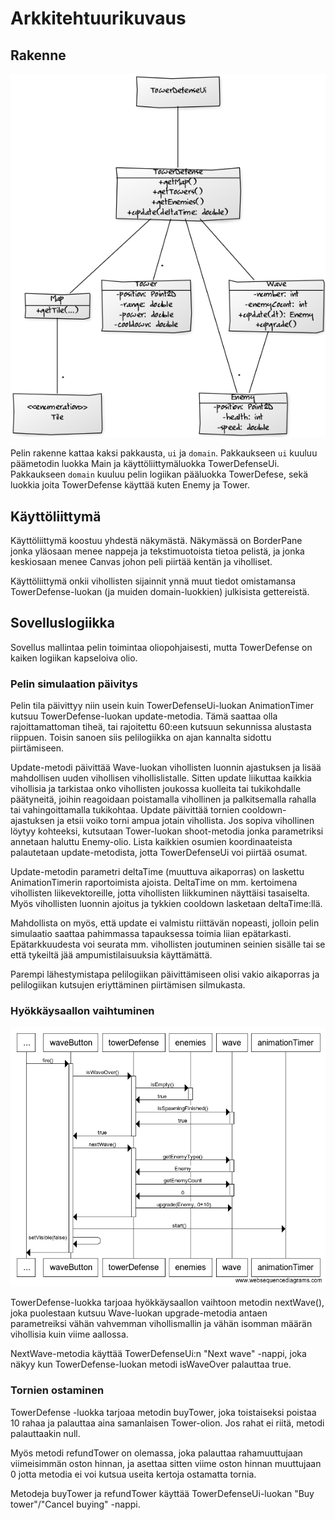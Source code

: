 # Arkkitehtuurikuvaus

## Rakenne

![Class diagram](pictures/classdiagram.png)

Pelin rakenne kattaa kaksi pakkausta, `ui` ja `domain`. Pakkaukseen `ui` kuuluu
päämetodin luokka Main ja käyttöliittymäluokka TowerDefenseUi. Pakkaukseen
`domain` kuuluu pelin logiikan pääluokka TowerDefese, sekä luokkia joita
TowerDefense käyttää kuten Enemy ja Tower.

## Käyttöliittymä

Käyttöliittymä koostuu yhdestä näkymästä. Näkymässä on BorderPane jonka yläosaan
menee nappeja ja tekstimuotoista tietoa pelistä, ja jonka keskiosaan menee
Canvas johon peli piirtää kentän ja viholliset.

Käyttöliittymä onkii vihollisten sijainnit ynnä muut tiedot omistamansa
TowerDefense-luokan (ja muiden domain-luokkien) julkisista gettereistä.

## Sovelluslogiikka

Sovellus mallintaa pelin toimintaa oliopohjaisesti, mutta TowerDefense on
kaiken logiikan kapseloiva olio.

### Pelin simulaation päivitys

Pelin tila päivittyy niin usein kuin TowerDefenseUi-luokan AnimationTimer
kutsuu TowerDefense-luokan update-metodia. Tämä saattaa olla rajoittamattoman
tiheä, tai rajoitettu 60:een kutsuun sekunnissa alustasta riippuen. Toisin
sanoen siis pelilogiikka on ajan kannalta sidottu piirtämiseen.

Update-metodi päivittää Wave-luokan vihollisten luonnin ajastuksen ja lisää
mahdollisen uuden vihollisen vihollislistalle.
Sitten update liikuttaa kaikkia vihollisia ja tarkistaa onko vihollisten
joukossa kuolleita tai tukikohdalle päätyneitä,
joihin reagoidaan poistamalla vihollinen ja palkitsemalla rahalla tai
vahingoittamalla tukikohtaa.
Update päivittää tornien cooldown-ajastuksen ja etsii voiko torni ampua jotain
vihollista.
Jos sopiva vihollinen löytyy kohteeksi, kutsutaan Tower-luokan shoot-metodia
jonka parametriksi annetaan haluttu Enemy-olio.
Lista kaikkien osumien koordinaateista palautetaan update-metodista, jotta
TowerDefenseUi voi piirtää osumat.

Update-metodin parametri deltaTime (muuttuva aikaporras) on laskettu
AnimationTimerin raportoimista ajoista. DeltaTime on mm. kertoimena vihollisten
liikevektoreille, jotta vihollisten liikkuminen näyttäisi tasaiselta. Myös
vihollisten luonnin ajoitus ja tykkien cooldown lasketaan deltaTime:llä.

Mahdollista on myös, että update ei valmistu riittävän nopeasti,
jolloin pelin simulaatio saattaa pahimmassa tapauksessa toimia liian
epätarkasti. Epätarkkuudesta voi seurata mm. vihollisten joutuminen seinien
sisälle tai se että tykeiltä jää ampumistilaisuuksia käyttämättä.

Parempi lähestymistapa pelilogiikan päivittämiseen olisi vakio aikaporras ja
pelilogiikan kutsujen eriyttäminen piirtämisen silmukasta.

### Hyökkäysaallon vaihtuminen

![Sequence diagram](pictures/wave_sequence.png)

TowerDefense-luokka tarjoaa hyökkäysaallon vaihtoon metodin nextWave(), joka
puolestaan kutsuu Wave-luokan upgrade-metodia antaen parametreiksi vähän
vahvemman vihollismallin ja vähän isomman määrän vihollisia kuin viime aallossa.

NextWave-metodia käyttää TowerDefenseUi:n "Next wave" -nappi, joka näkyy kun
TowerDefense-luokan metodi isWaveOver palauttaa true.

### Tornien ostaminen

TowerDefense -luokka tarjoaa metodin buyTower, joka toistaiseksi poistaa 10
rahaa ja palauttaa aina samanlaisen Tower-olion. Jos rahat ei riitä, metodi
palauttaakin null.

Myös metodi refundTower on olemassa, joka palauttaa rahamuuttujaan viimeisimmän
oston hinnan, ja asettaa sitten viime oston hinnan muuttujaan 0 jotta metodia ei
voi kutsua useita kertoja ostamatta tornia.

Metodeja buyTower ja refundTower käyttää TowerDefenseUi-luokan "Buy
tower"/"Cancel buying" -nappi.
